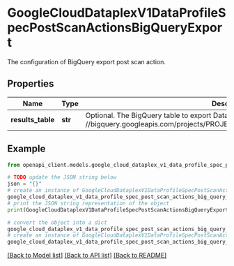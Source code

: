 # GoogleCloudDataplexV1DataProfileSpecPostScanActionsBigQueryExport

The configuration of BigQuery export post scan action.

## Properties

Name | Type | Description | Notes
------------ | ------------- | ------------- | -------------
**results_table** | **str** | Optional. The BigQuery table to export DataProfileScan results to. Format: //bigquery.googleapis.com/projects/PROJECT_ID/datasets/DATASET_ID/tables/TABLE_ID | [optional] 

## Example

```python
from openapi_client.models.google_cloud_dataplex_v1_data_profile_spec_post_scan_actions_big_query_export import GoogleCloudDataplexV1DataProfileSpecPostScanActionsBigQueryExport

# TODO update the JSON string below
json = "{}"
# create an instance of GoogleCloudDataplexV1DataProfileSpecPostScanActionsBigQueryExport from a JSON string
google_cloud_dataplex_v1_data_profile_spec_post_scan_actions_big_query_export_instance = GoogleCloudDataplexV1DataProfileSpecPostScanActionsBigQueryExport.from_json(json)
# print the JSON string representation of the object
print(GoogleCloudDataplexV1DataProfileSpecPostScanActionsBigQueryExport.to_json())

# convert the object into a dict
google_cloud_dataplex_v1_data_profile_spec_post_scan_actions_big_query_export_dict = google_cloud_dataplex_v1_data_profile_spec_post_scan_actions_big_query_export_instance.to_dict()
# create an instance of GoogleCloudDataplexV1DataProfileSpecPostScanActionsBigQueryExport from a dict
google_cloud_dataplex_v1_data_profile_spec_post_scan_actions_big_query_export_from_dict = GoogleCloudDataplexV1DataProfileSpecPostScanActionsBigQueryExport.from_dict(google_cloud_dataplex_v1_data_profile_spec_post_scan_actions_big_query_export_dict)
```
[[Back to Model list]](../README.md#documentation-for-models) [[Back to API list]](../README.md#documentation-for-api-endpoints) [[Back to README]](../README.md)


